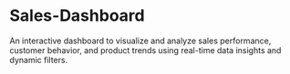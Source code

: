 # Sales-Dashboard
An interactive dashboard to visualize and analyze sales performance, customer behavior, and product trends using real-time data insights and dynamic filters.
